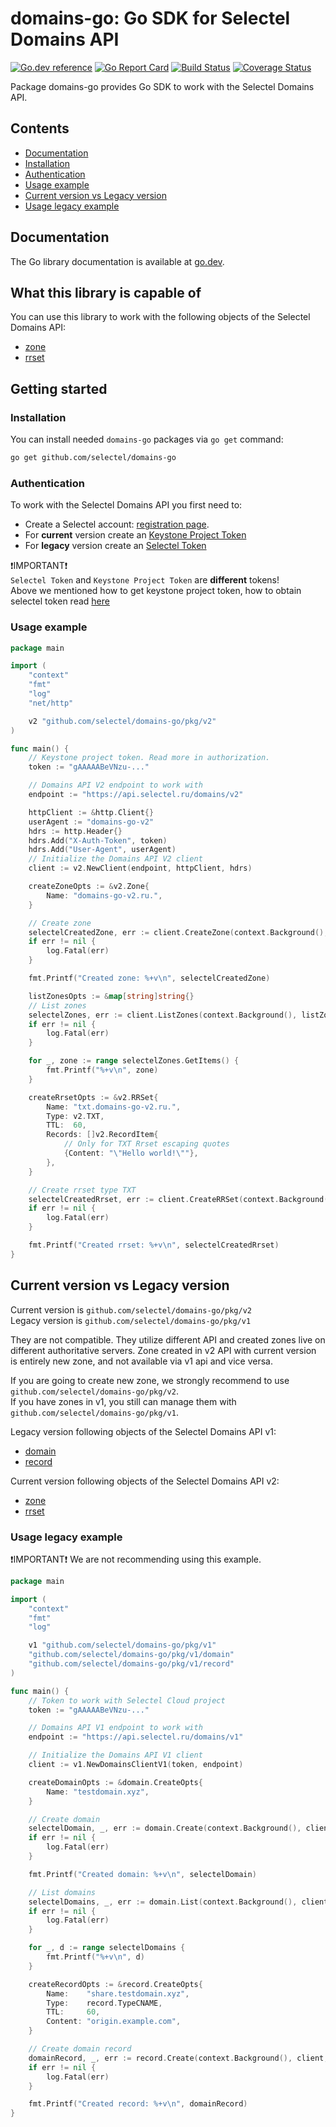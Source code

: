 # domains-go: Go SDK for Selectel Domains API
[![Go.dev reference](https://img.shields.io/badge/go.dev-reference-007d9c?logo=go&logoColor=white&style=flat-square)](https://pkg.go.dev/github.com/selectel/domains-go/)
[![Go Report Card](https://goreportcard.com/badge/github.com/selectel/domains-go)](https://goreportcard.com/report/github.com/selectel/domains-go)
[![Build Status](https://travis-ci.com/selectel/domains-go.svg?branch=master)](https://travis-ci.com/selectel/domains-go)
[![Coverage Status](https://coveralls.io/repos/github/selectel/domains-go/badge.svg?branch=master)](https://coveralls.io/github/selectel/domains-go?branch=master)

Package domains-go provides Go SDK to work with the Selectel Domains API.

## Contents

* [Documentation](#documentation)
* [Installation](#installation)
* [Authentication](#authentication)
* [Usage example](#usage-example)
* [Current version vs Legacy version](#current-version-vs-legacy-version)
* [Usage legacy example](#usage-legacy-example)

## Documentation

The Go library documentation is available at [go.dev](https://pkg.go.dev/github.com/selectel/domains-go/).

## What this library is capable of

You can use this library to work with the following objects of the Selectel Domains API:

* [zone](https://pkg.go.dev/github.com/selectel/domains-go/pkg/v2/#Zone)
* [rrset](https://pkg.go.dev/github.com/selectel/domains-go/pkg/v2/#RRSet)

## Getting started

### Installation

You can install needed `domains-go` packages via `go get` command:

```bash
go get github.com/selectel/domains-go
```

### Authentication

To work with the Selectel Domains API you first need to:

* Create a Selectel account: [registration page](https://my.selectel.ru/registration).
* For **current** version create an [Keystone Project Token](https://developers.selectel.com/docs/control-panel/authorization/#project-token)
* For **legacy** version create an [Selectel Token](https://developers.selectel.com/docs/control-panel/authorization/#selectel-token-api-key)

❗️IMPORTANT❗️  
`Selectel Token` and `Keystone Project Token` are **different** tokens!  
Above we mentioned how to get keystone project token, how to obtain selectel token read [here](https://developers.selectel.com/docs/control-panel/authorization)

### Usage example

```go
package main

import (
	"context"
	"fmt"
	"log"
	"net/http"

	v2 "github.com/selectel/domains-go/pkg/v2"
)

func main() {
	// Keystone project token. Read more in authorization.
	token := "gAAAAABeVNzu-..."

	// Domains API V2 endpoint to work with
	endpoint := "https://api.selectel.ru/domains/v2"

	httpClient := &http.Client{}
	userAgent := "domains-go-v2"
	hdrs := http.Header{}
	hdrs.Add("X-Auth-Token", token)
	hdrs.Add("User-Agent", userAgent)
	// Initialize the Domains API V2 client
	client := v2.NewClient(endpoint, httpClient, hdrs)

	createZoneOpts := &v2.Zone{
		Name: "domains-go-v2.ru.",
	}

	// Create zone
	selectelCreatedZone, err := client.CreateZone(context.Background(), createZoneOpts)
	if err != nil {
		log.Fatal(err)
	}

	fmt.Printf("Created zone: %+v\n", selectelCreatedZone)

	listZonesOpts := &map[string]string{}
	// List zones
	selectelZones, err := client.ListZones(context.Background(), listZonesOpts)
	if err != nil {
		log.Fatal(err)
	}

	for _, zone := range selectelZones.GetItems() {
		fmt.Printf("%+v\n", zone)
	}

	createRrsetOpts := &v2.RRSet{
		Name: "txt.domains-go-v2.ru.",
		Type: v2.TXT,
		TTL:  60,
		Records: []v2.RecordItem{
			// Only for TXT Rrset escaping quotes
			{Content: "\"Hello world!\""},
		},
	}

	// Create rrset type TXT
	selectelCreatedRrset, err := client.CreateRRSet(context.Background(), selectelCreatedZone.ID, createRrsetOpts)
	if err != nil {
		log.Fatal(err)
	}

	fmt.Printf("Created rrset: %+v\n", selectelCreatedRrset)
}
```

## Current version vs Legacy version

Current version is `github.com/selectel/domains-go/pkg/v2`  
Legacy version is `github.com/selectel/domains-go/pkg/v1`  

They are not compatible. They utilize different API and created zones live on different authoritative servers.
Zone created in v2 API with current version is entirely new zone, and not available via v1 api and vice versa.  

If you are going to create new zone, we strongly recommend to use `github.com/selectel/domains-go/pkg/v2`.  
If you have zones in v1, you still can manage them with `github.com/selectel/domains-go/pkg/v1`.

Legacy version following objects of the Selectel Domains API v1:

* [domain](https://pkg.go.dev/github.com/selectel/domains-go/pkg/v1/domain)
* [record](https://pkg.go.dev/github.com/selectel/domains-go/pkg/v1/record)

Current version following objects of the Selectel Domains API v2:

* [zone](https://pkg.go.dev/github.com/selectel/domains-go/pkg/v2/#Zone)
* [rrset](https://pkg.go.dev/github.com/selectel/domains-go/pkg/v2/#RRSet)

### Usage legacy example

❗️IMPORTANT❗️
We are not recommending using this example.

```go
package main

import (
	"context"
	"fmt"
	"log"

	v1 "github.com/selectel/domains-go/pkg/v1"
	"github.com/selectel/domains-go/pkg/v1/domain"
	"github.com/selectel/domains-go/pkg/v1/record"
)

func main() {
	// Token to work with Selectel Cloud project
	token := "gAAAAABeVNzu-..."

	// Domains API V1 endpoint to work with
	endpoint := "https://api.selectel.ru/domains/v1"

	// Initialize the Domains API V1 client
	client := v1.NewDomainsClientV1(token, endpoint)

	createDomainOpts := &domain.CreateOpts{
		Name: "testdomain.xyz",
	}

	// Create domain
	selectelDomain, _, err := domain.Create(context.Background(), client, createDomainOpts)
	if err != nil {
		log.Fatal(err)
	}

	fmt.Printf("Created domain: %+v\n", selectelDomain)

	// List domains
	selectelDomains, _, err := domain.List(context.Background(), client)
	if err != nil {
		log.Fatal(err)
	}

	for _, d := range selectelDomains {
		fmt.Printf("%+v\n", d)
	}

	createRecordOpts := &record.CreateOpts{
		Name:    "share.testdomain.xyz",
		Type:    record.TypeCNAME,
		TTL:     60,
		Content: "origin.example.com",
	}

	// Create domain record
	domainRecord, _, err := record.Create(context.Background(), client, selectelDomain.ID, createRecordOpts)
	if err != nil {
		log.Fatal(err)
	}

	fmt.Printf("Created record: %+v\n", domainRecord)
}
```

